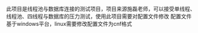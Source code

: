 此项目是线程池与数据库连接的测试项目，项目来源施磊老师，可以接受单线程、线程池、四线程与数据库的压力测试，使用此项目需要对配置文件修改
配置文件基于windows平台，linux需要修改配置文件为cnf格式
